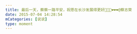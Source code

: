 ```yaml
---
title: 最后一天，蔡蔡一路平安，祝愿在长沙发展得更好🌹🌹🌹❤️❤️❤️@蔡志荣
date: 2015-07-04 14:28:54
mCategories: [说说]
type: moment
---
```


<div id="pics-20150704142854"></div>

<script src="/lib/moment/pics.js"></script>
<script>
var data = [
    {"link": "2015-07-04_000000.webp", "type": "shuoshuo"},
    {"link": "2015-07-04_000001.webp", "type": "shuoshuo"}
];
picsRender(data, "pics-20150704142854");
</script>

